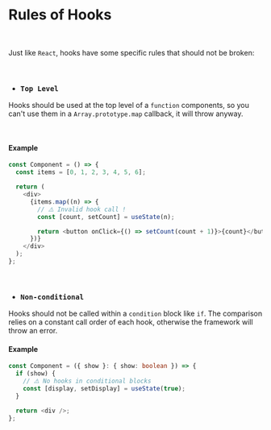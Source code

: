 # Rules of Hooks

<br/>

Just like `React`, hooks have some specific rules that should not be broken:

<br/>

- ### `Top Level`

Hooks should be used at the top level of a `function` components, so you can't use them in a `Array.prototype.map` callback, it will throw anyway.

<br/>

#### Example

```ts
const Component = () => {
  const items = [0, 1, 2, 3, 4, 5, 6];

  return (
    <div>
      {items.map((n) => {
        // ⚠️ Invalid hook call !
        const [count, setCount] = useState(n);

        return <button onClick={() => setCount(count + 1)}>{count}</button>;
      })}
    </div>
  );
};
```

<br/>

- ### `Non-conditional`

Hooks should not be called within a `condition` block like `if`. The comparison relies on a constant call order of each hook, otherwise the framework will throw an error.

#### Example

```ts
const Component = ({ show }: { show: boolean }) => {
  if (show) {
    // ⚠️ No hooks in conditional blocks
    const [display, setDisplay] = useState(true);
  }

  return <div />;
};
```
